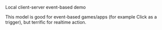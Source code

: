 Local client-server event-based demo

This model is good for event-based games/apps (for example Click as a trigger), but terrific for realtime action.
